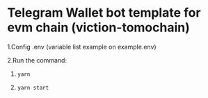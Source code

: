 # Telegram Wallet bot template for evm chain (viction-tomochain)
  1.Config .env (variable list example on example.env)
      
  2.Run the command:
  
   1.     yarn 
   2.     yarn start
